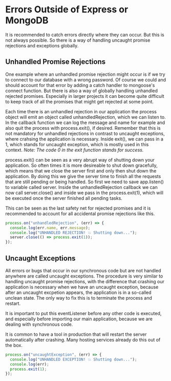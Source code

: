 # Errors Outside of Express or MongoDB

It is recommended to catch errors directly where they can occur. But this is not always possible. So there is a way of handling uncaught promise rejections and exceptions globally.

## Unhandled Promise Rejections

One example where an unhandled promise rejection might occur is if we try to connect to our database with a wrong password. Of course we could and should account for that error by adding a catch handler to mongoose's connect function. But there is also a way of globally handling unhandled rejected promises. Especially in larger projects it can become quite difficult to keep track of all the promises that might get rejected at some point.

Each time there is an unhandled rejection in our application the process object will emit an object called unhandledRejection, which we can listen to. In the callback function we can log the message and name for example and also quit the process with process.exit(), if desired. Remember that this is not mandatory for unhandled rejections in contrast to uncaught exceptions, where crahsing the application is necessary. Inside exit(), we can pass in a 1, which stands for uncaught exception, which is mostly used in this context.
_Note: The code 0 in the exit function stands for success._

process.exit() can be seen as a very abrupt way of shutting down your application. So often times it is more desireable to shut down gracefully, which means that we close the server first and only then shut down the application. By doing this we give the server time to finish all the requests that are still pending or being handled.
So first we need to save app.listen() to variable called server. Inside the unhandledRejection callback we can now call server.close() and inside we pass in the process.exit(1), which will be executed once the server finished all pending tasks.

This can be seen as the last safety net for rejected promises and it is recommended to account for all accidental promise rejections like this.

```js
process.on("unhandledRejection", (err) => {
  console.log(err.name, err.message);
  console.log("UNHANDLED REJECTION! 💥 Shutting down...");
  server.close(() => process.exit(1));
});
```

## Uncaught Exceptions

All errors or bugs that occur in our synchronous code but are not handled anywhere are called uncaught exceptions. The procedure is very similar to handling uncaught promise rejections, with the difference that crashing our application is necessary when we have an uncaught exception, because after an uncaught excpetion appears, the application is in a so-called unclean state. The only way to fix this is to terminate the process and restart.

It is important to put this eventListener before any other code is executed, and especially before importing our main application, because we are dealing with synchronous code.

It is common to have a tool in production that will restart the server automatically after crashing. Many hosting services already do this out of the box.

```js
process.on("uncaughtException", (err) => {
  console.log("UNHANDLED EXCEPTION! 💥 Shutting down...");
  console.log(err);
  process.exit(1);
});
```
